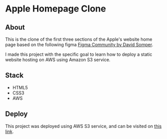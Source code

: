 # Apple Homepage Clone

## About

This is the clone of the first three sections of the Apple's website home page based on the following figma [Figma Community by David Somper](https://www.figma.com/community/file/1175869172569168844).

I made this project with the specific goal to learn how to deploy a static website hosting on AWS using Amazon S3 service.

## Stack 
* HTML5
* CSS3
* AWS

## Deploy
This project was deployed using AWS S3 service, and can be visited on [this link](http://apple-website-clone.s3-website.eu-north-1.amazonaws.com/).

